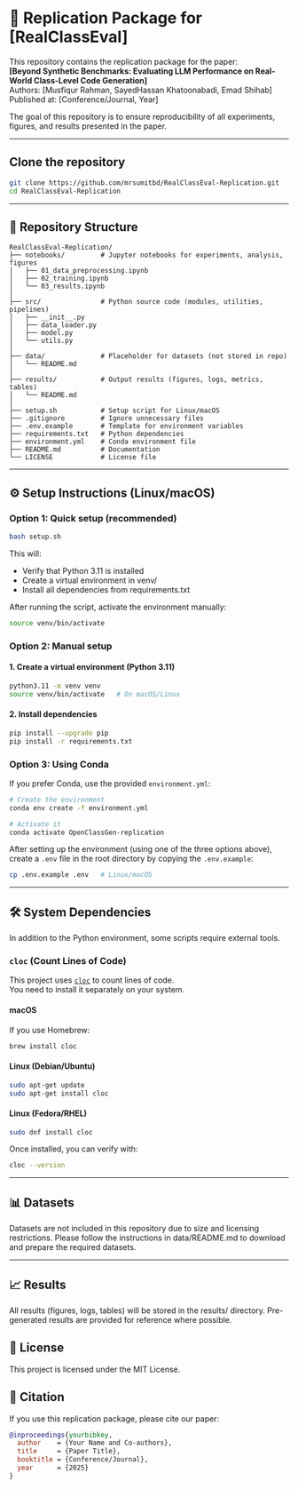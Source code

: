 # 📑 Replication Package for [RealClassEval]

This repository contains the replication package for the paper:  
**[Beyond Synthetic Benchmarks: Evaluating LLM Performance on Real-World Class-Level Code Generation]**  
Authors: [Musfiqur Rahman, SayedHassan Khatoonabadi, Emad Shihab]  
Published at: [Conference/Journal, Year]  

The goal of this repository is to ensure reproducibility of all experiments, figures, and results presented in the paper.

---
## Clone the repository
```bash
git clone https://github.com/mrsumitbd/RealClassEval-Replication.git
cd RealClassEval-Replication
```
---

## 📂 Repository Structure
```text
RealClassEval-Replication/
├── notebooks/         # Jupyter notebooks for experiments, analysis, figures
│   ├── 01_data_preprocessing.ipynb
│   ├── 02_training.ipynb
│   └── 03_results.ipynb
│
├── src/               # Python source code (modules, utilities, pipelines)
│   ├── __init__.py
│   ├── data_loader.py
│   ├── model.py
│   └── utils.py
│
├── data/              # Placeholder for datasets (not stored in repo)
│   └── README.md
│
├── results/           # Output results (figures, logs, metrics, tables)
│   └── README.md
│
├── setup.sh           # Setup script for Linux/macOS
├── .gitignore         # Ignore unnecessary files
├── .env.example       # Template for environment variables
├── requirements.txt   # Python dependencies
├── environment.yml    # Conda environment file
├── README.md          # Documentation
└── LICENSE            # License file
```
---

## ⚙️ Setup Instructions (Linux/macOS)

### Option 1: Quick setup (recommended)
```bash
bash setup.sh
```
This will:
- Verify that Python 3.11 is installed
- Create a virtual environment in venv/
- Install all dependencies from requirements.txt

After running the script, activate the environment manually:
```bash
source venv/bin/activate
```

### Option 2: Manual setup
#### 1. Create a virtual environment (Python 3.11)
```bash
python3.11 -m venv venv
source venv/bin/activate   # On macOS/Linux
```

#### 2. Install dependencies
```bash
pip install --upgrade pip
pip install -r requirements.txt
```


### Option 3: Using Conda
If you prefer Conda, use the provided `environment.yml`:

```bash
# Create the environment
conda env create -f environment.yml

# Activate it
conda activate OpenClassGen-replication
```

After setting up the environment (using one of the three options above), create a `.env` file in the root directory by copying the `.env.example`:
```bash
cp .env.example .env   # Linux/macOS
```
---

## 🛠️ System Dependencies

In addition to the Python environment, some scripts require external tools.

### `cloc` (Count Lines of Code)

This project uses [`cloc`](https://github.com/AlDanial/cloc) to count lines of code.  
You need to install it separately on your system.

#### macOS
If you use Homebrew:
```bash
brew install cloc
```

#### Linux (Debian/Ubuntu)
```bash
sudo apt-get update
sudo apt-get install cloc
```

#### Linux (Fedora/RHEL)
```bash
sudo dnf install cloc
```
Once installed, you can verify with:
```bash
cloc --version
```
---

## 📊 Datasets

Datasets are not included in this repository due to size and licensing restrictions.
Please follow the instructions in data/README.md to download and prepare the required datasets.

---

## 📈 Results

All results (figures, logs, tables) will be stored in the results/ directory.
Pre-generated results are provided for reference where possible.

## 📜 License

This project is licensed under the MIT License.

## 🙏 Citation

If you use this replication package, please cite our paper:
```bib
@inproceedings{yourbibkey,
  author    = {Your Name and Co-authors},
  title     = {Paper Title},
  booktitle = {Conference/Journal},
  year      = {2025}
}
```
